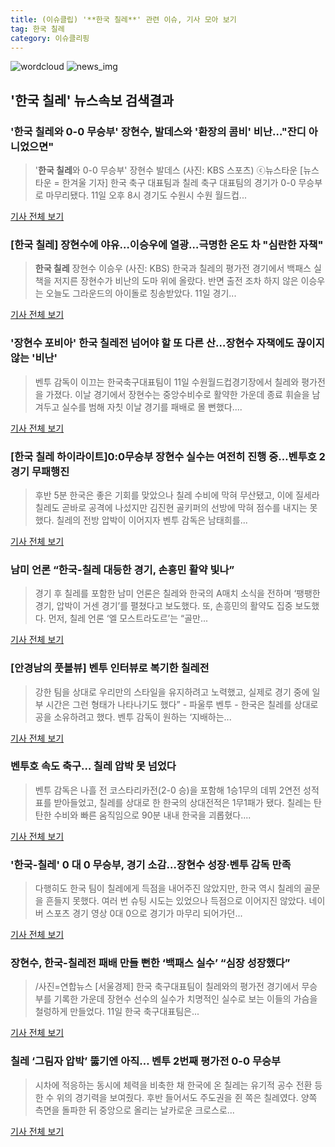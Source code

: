 ```yaml
---
title: (이슈클립) '**한국 칠레**' 관련 이슈, 기사 모아 보기
tag: 한국 칠레
category: 이슈클리핑
---
```

![wordcloud](https://s3.ap-northeast-2.amazonaws.com/lyrics101-wordcloud/2018-09-12-1536693042.png)
![news_img](https://user-images.githubusercontent.com/42597476/44507050-1206f400-a6e4-11e8-8d98-7ffbfebb353f.png)
## **'**한국 칠레**'** 뉴스속보 검색결과
### '**한국 칠레**와 0-0 무승부' 장현수, 발데스와 '환장의 콤비' 비난…"잔디 아니었으면"

>'**한국 칠레**와 0-0 무승부' 장현수 발데스 (사진: KBS 스포츠) ⓒ뉴스타운 [뉴스타운 = 한겨울 기자] 한국 축구 대표팀과 칠레 축구 대표팀의 경기가 0-0 무승부로 마무리됐다. 11일 오후 8시 경기도 수원시 수원 월드컵...

<a href="http://www.newstown.co.kr/news/articleView.html?idxno=340188" target="_blank">기사 전체 보기</a>

### [**한국 칠레**] 장현수에 야유…이승우에 열광…극명한 온도 차 "심란한 자책"

>**한국 칠레** 장현수 이승우 (사진: KBS) 한국과 칠레의 평가전 경기에서 백패스 실책을 저지른 장현수가 비난의 도마 위에 올랐다. 반면 출전 조차 하지 않은 이승우는 오늘도 그라운드의 아이돌로 칭송받았다. 11일 경기...

<a href="http://www.jemin.com/news/articleView.html?idxno=538503" target="_blank">기사 전체 보기</a>

### '장현수 포비아' **한국 칠레**전 넘어야 할 또 다른 산…장현수 자책에도 끊이지 않는 '비난'

>벤투 감독이 이끄는 한국축구대표팀이 11일 수원월드컵경기장에서 칠레와 평가전을 가졌다. 이날 경기에서 장현수는 중앙수비수로 활약한 가운데 종료 휘슬을 남겨두고 실수를 범해 자칫 이날 경기를 패배로 몰 뻔했다....

<a href="http://www.gyotongn.com/news/articleView.html?idxno=200155" target="_blank">기사 전체 보기</a>

### [**한국 칠레** 하이라이트]0:0무승부 장현수 실수는 여전히 진행 중…벤투호 2경기 무패행진

>후반 5분 한국은 좋은 기회를 맞았으나 칠레 수비에 막혀 무산됐고, 이에 질세라 칠레도 곧바로 공격에 나섰지만 김진현 골키퍼의 선방에 막혀 점수를 내지는 못했다. 칠레의 전방 압박이 이어지자 벤투 감독은 남태희를...

<a href="http://leaders.asiae.co.kr/news/articleView.html?idxno=74674" target="_blank">기사 전체 보기</a>

### 남미 언론 “한국-칠레 대등한 경기, 손흥민 활약 빛나”

>경기 후 칠레를 포함한 남미 언론은 칠레와 한국의 A매치 소식을 전하며 ‘팽팽한 경기, 압박이 거센 경기’를 펼쳤다고 보도했다. 또, 손흥민의 활약도 집중 보도했다. 먼저, 칠레 언론 ‘엘 모스트라도르’는 “골만...

<a href="http://www.goal.com/kr/%EB%89%B4%EC%8A%A4/a/ynz0d9bqpetx1waf221vyyioi" target="_blank">기사 전체 보기</a>

### [안경남의 풋볼뷰] 벤투 인터뷰로 복기한 칠레전

>강한 팀을 상대로 우리만의 스타일을 유지하려고 노력했고, 실제로 경기 중에 일부 시간은 그런 형태가 나타나기도 했다” - 파울루 벤투 - 한국은 칠레를 상대로 공을 소유하려고 했다. 벤투 감독이 원하는 ‘지배하는...

<a href="http://www.mydaily.co.kr/new_yk/html/read.php?newsid=201809120315224958&ext=na" target="_blank">기사 전체 보기</a>

### 벤투호 속도 축구… 칠레 압박 못 넘었다

>벤투 감독은 나흘 전 코스타리카전(2-0 승)을 포함해 1승1무의 데뷔 2연전 성적표를 받아들었고, 칠레를 상대로 한 한국의 상대전적은 1무1패가 됐다. 칠레는 탄탄한 수비와 빠른 움직임으로 90분 내내 한국을 괴롭혔다....

<a href="http://www.seoul.co.kr/news/newsView.php?id=20180912031012&wlog_tag3=naver" target="_blank">기사 전체 보기</a>

### '한국-칠레' 0 대 0 무승부, 경기 소감…장현수 성장·벤투 감독 만족

>다행히도 한국 팀이 칠레에게 득점을 내어주진 않았지만, 한국 역시 칠레의 골문을 흔들지 못했다. 여러 번 슈팅 시도는 있었으나 득점으로 이어지진 않았다. 네이버 스포츠 경기 영상 0대 0으로 경기가 마무리 되어가던...

<a href="http://www.munhwanews.com/news/articleView.html?idxno=150332" target="_blank">기사 전체 보기</a>

### 장현수, 한국-칠레전 패배 만들 뻔한 ‘백패스 실수’ “심장 성장했다”

>/사진=연합뉴스 [서울경제] 한국 축구대표팀이 칠레와의 평가전 경기에서 무승부를 기록한 가운데 장현수 선수의 실수가 치명적인 실수로 보는 이들의 가슴을 철렁하게 만들었다. 11일 한국 축구대표팀은...

<a href="http://www.sedaily.com/NewsView/1S4LVKLSZ8" target="_blank">기사 전체 보기</a>

### 칠레 ‘그림자 압박’ 뚫기엔 아직… 벤투 2번째 평가전 0-0 무승부

>시차에 적응하는 동시에 체력을 비축한 채 한국에 온 칠레는 유기적 공수 전환 등 한 수 위의 경기력을 보여줬다. 후반 들어서도 주도권을 쥔 쪽은 칠레였다. 양쪽 측면을 돌파한 뒤 중앙으로 올리는 날카로운 크로스로...

<a href="http://news.donga.com/3/all/20180912/91941585/1" target="_blank">기사 전체 보기</a>


